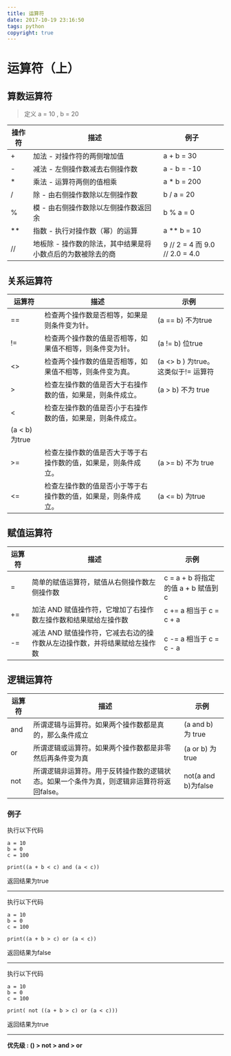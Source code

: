 ```yaml
---
title: 运算符
date: 2017-10-19 23:16:50
tags: python
copyright: true
---
```


# 运算符（上）

## 算数运算符

> 定义 a = 10 , b = 20

| 操作符 | 描述 | 例子 |
| --- | --- | --- |
| + | 加法 - 对操作符的两侧增加值 | a + b = 30 |
| - | 减法 - 左侧操作数减去右侧操作数 | a - b = -10 |
| * | 乘法 - 运算符两侧的值相乘 | a * b = 200 |
| / | 除   - 由右侧操作数除以左侧操作数 | b / a = 20 |
| % | 模   - 由右侧操作数除以左侧操作数返回余 | b % a = 0 |
| \*\* | 指数 - 执行对操作数（幂）的运算 | a ** b = 10 |
| // | 地板除 - 操作数的除法，其中结果是将小数点后的为数被除去的商 | 9 // 2 = 4 而 9.0 // 2.0 = 4.0 |

<!--more-->

## 关系运算符

| 运算符 | 描述 | 示例 |
| --- | --- | --- |
| == | 检查两个操作数是否相等，如果是则条件变为针。 | (a == b) 不为true |
| != | 检查两个操作数的值是否相等，如果值不相等，则条件变为针。| (a != b) 位true |
| <> | 检查两个操作数的值是否相等，如果值不相等，则条件变为真。|(a <> b ) 为true。这类似于!= 运算符 |
| > | 检查左操作数的值是否大于右操作数的值，如果是，则条件成立。| (a > b) 不为 true |
| < | 检查左操作数的值是否小于右操作数的值，如果是，则条件成立。|
(a < b) 为true |
| >= | 检查左操作数的值是否大于等于右操作数的值，如果是，则条件成立。| (a >= b) 不为 true |
| <= | 检查左操作数的值是否小于等于右操作数的值，如果是，则条件成立。| (a <= b) 为true |

## 赋值运算符

| 运算符 | 描述 | 示例 |
| --- | --- | --- |
| = | 简单的赋值运算符，赋值从右侧操作数左侧操作数 | c = a + b 将指定的值 a + b 赋值到 c |
| += | 加法 AND 赋值操作符，它增加了右操作数左操作数和结果赋给左操作数 | c += a 相当于 c = c + a |
| -= | 减法 AND 赋值操作符，它减去右边的操作数从左边操作数，并将结果赋给左操作数 | c -= a 相当于 c = c - a |

## 逻辑运算符

| 运算符 | 描述 | 示例 |
| --- | --- | --- |
| and | 所谓逻辑与运算符。如果两个操作数都是真的，那么条件成立 | (a and b) 为 true |
| or | 所谓逻辑或运算符。如果两个操作数都是非零然后再条件变为真 | (a or b) 为 true |
| not | 所谓逻辑非运算符。用于反转操作数的逻辑状态。如果一个条件为真，则逻辑非运算符将返回false。 |not(a and b)为false |

### 例子

执行以下代码

```
a = 10
b = 0
c = 100

print((a + b < c) and (a < c))
```
返回结果为true

---

执行以下代码

```
a = 10
b = 0
c = 100

print((a + b > c) or (a < c))
```
返回结果为false

---

执行以下代码

```
a = 10
b = 0
c = 100

print( not ((a + b > c) or (a < c)))
```
返回结果为true

---

**优先级 : () > not > and > or**